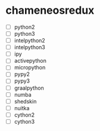 # chameneosredux
- [ ] python2
- [ ] python3
- [ ] intelpython2
- [ ] intelpython3
- [ ] ipy
- [ ] activepython
- [ ] micropython
- [ ] pypy2
- [ ] pypy3
- [ ] graalpython
- [ ] numba
- [ ] shedskin
- [ ] nuitka
- [ ] cython2
- [ ] cython3

